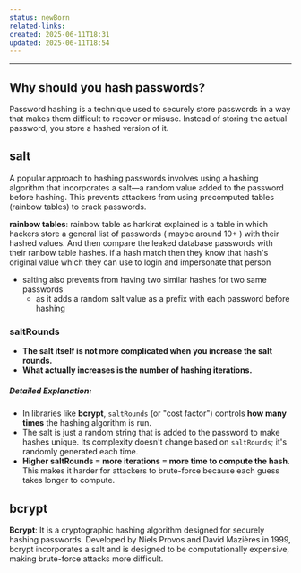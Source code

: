 ```yaml
---
status: newBorn
related-links: 
created: 2025-06-11T18:31
updated: 2025-06-11T18:54
---
```

---

## Why should you hash passwords?

Password hashing is a technique used to securely store passwords in a way that makes them difficult to recover or misuse. Instead of storing the actual password, you store a hashed version of it.

## salt

A popular approach to hashing passwords involves using a hashing algorithm that incorporates a salt—a random value added to the password before hashing. This prevents attackers from using precomputed tables (rainbow tables) to crack passwords.

**rainbow tables**: rainbow table as harkirat explained is a table in which hackers store a general list of passwords ( maybe around 10+ ) with their hashed values. And then compare the leaked database passwords with their ranbow table hashes. if a hash match then they know that hash's original value which they can use to login and impersonate that person

- salting also prevents from having two similar hashes for two same passwords
	- as it adds a random salt value as a prefix with each password before hashing

### saltRounds

- **The salt itself is not more complicated when you increase the salt rounds.**
- **What actually increases is the number of hashing iterations.**

##### Detailed Explanation:

- In libraries like **bcrypt**, `saltRounds` (or "cost factor") controls **how many times** the hashing algorithm is run.
- The salt is just a random string that is added to the password to make hashes unique. Its complexity doesn't change based on `saltRounds`; it's randomly generated each time.
- **Higher saltRounds = more iterations = more time to compute the hash.**  
    This makes it harder for attackers to brute-force because each guess takes longer to compute.

## bcrypt

**Bcrypt**: It is a cryptographic hashing algorithm designed for securely hashing passwords. Developed by Niels Provos and David Mazières in 1999, bcrypt incorporates a salt and is designed to be computationally expensive, making brute-force attacks more difficult.

